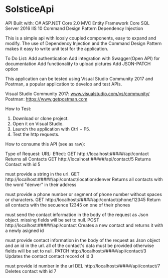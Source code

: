 # SolsticeApi

API Built with:
C#
ASP.NET Core 2.0 MVC
Entity Framework Core
SQL Server 2016
IIS 10
Command Design Pattern
Dependency Injection

This is a simple api with loosly coupled components, easy to expand and modify.
The use of Dependency Injection and the Command Design Pattern makes it easy to write unit test for the application.

To Do List:
Add authentication
Add integration with Swagger(Open API) for documentation
Add functionality to upload pictures
Add JSON-PATCH option


This application can be tested using Visual Studio Community 2017 and Postman, a popular application to develop and test APIs.

Visual Studio Community 2017: www.visualstudio.com/vs/community/
Postman: https://www.getpostman.com

How to Test:
1. Download or clone project.
2. Open it on Visual Studio.
3. Launch the application with Ctrl + F5.
4. Test the http requests.

How to consume this API (see as raw):

Type of Request:    URL:                                                Effect:
GET                 http://localhost:#####/api/contact                  Returns all Contacts
GET                 http://localhost:#####/api/contact/5                Returns Contact with id 5


must provide a string in the url.
GET                 http://localhost:#####/api/contact/location/denver  Returns all contacts with the word "denver" in their address 


must provide a phone number or segment of phone number without spaces or characters.
GET                 http://localhost:#####/api/contact/phone/12345      Return all contacts with the secuence 12345 on one of their phones      


must send the contact information in the body of the request as Json object. missing fields will be set to null.
POST                http://localhost:#####/api/contact     Creates a new contact and returns it with a newly asigned id


must provide contact information in the body of the request as Json object and an id in the url.
all of the contact's data must be provided otherwise fields will be set to null.
PATCH               http://localhost:#####/api/contact/3                 Updates the contact contact record of id 3

must provide id number in the url
DEL                 http://localhost:#####/api/contact/7                 Deletes contact with id 7



















